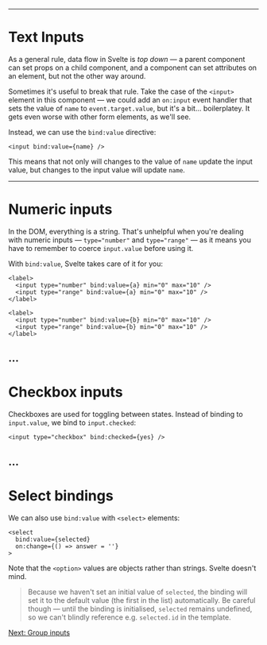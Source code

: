 ------
# **Text Inputs**
As a general rule, data flow in Svelte is _top down_ — a parent component can set props on a child component, and a component can set attributes on an element, but not the other way around.

Sometimes it's useful to break that rule. Take the case of the `<input>` element in this component — we could add an `on:input` event handler that sets the value of `name` to `event.target.value`, but it's a bit... boilerplatey. It gets even worse with other form elements, as we'll see.

Instead, we can use the `bind:value` directive:
```svelte title="src/routes/part1/bindings/+page.svelte" /bind:/
<input bind:value={name} />
```
This means that not only will changes to the value of `name` update the input value, but changes to the input value will update `name`.

------
# **Numeric inputs**
In the DOM, everything is a string. That's unhelpful when you're dealing with numeric inputs — `type="number"` and `type="range"` — as it means you have to remember to coerce `input.value` before using it.

With `bind:value`, Svelte takes care of it for you:
```svelte title="src/routes/part1/bindings/+page.svelte" /bind:/
<label>
  <input type="number" bind:value={a} min="0" max="10" />
  <input type="range" bind:value={a} min="0" max="10" />
</label>

<label>
  <input type="number" bind:value={b} min="0" max="10" />
  <input type="range" bind:value={b} min="0" max="10" />
</label>
```
...
------
# **Checkbox inputs**
Checkboxes are used for toggling between states. Instead of binding to `input.value`, we bind to `input.checked`:
```svelte title="src/routes/part1/bindings/+page.svelte" /bind:/
<input type="checkbox" bind:checked={yes} />
```
...
------
# **Select bindings**
We can also use `bind:value` with `<select>` elements:
```svelte title="src/routes/part1/bindings/+page.svelte" /bind:/
<select 
  bind:value={selected} 
  on:change={() => answer = ''}
>
```
Note that the `<option>` values are objects rather than strings. Svelte doesn't mind.
> Because we haven't set an initial value of `selected`, the binding will set it to the default value (the first in the list) automatically. Be careful though — until the binding is initialised, `selected` remains undefined, so we can't blindly reference e.g. `selected.id` in the template.

[Next: Group inputs](/part1/bindings/group-inputs)
